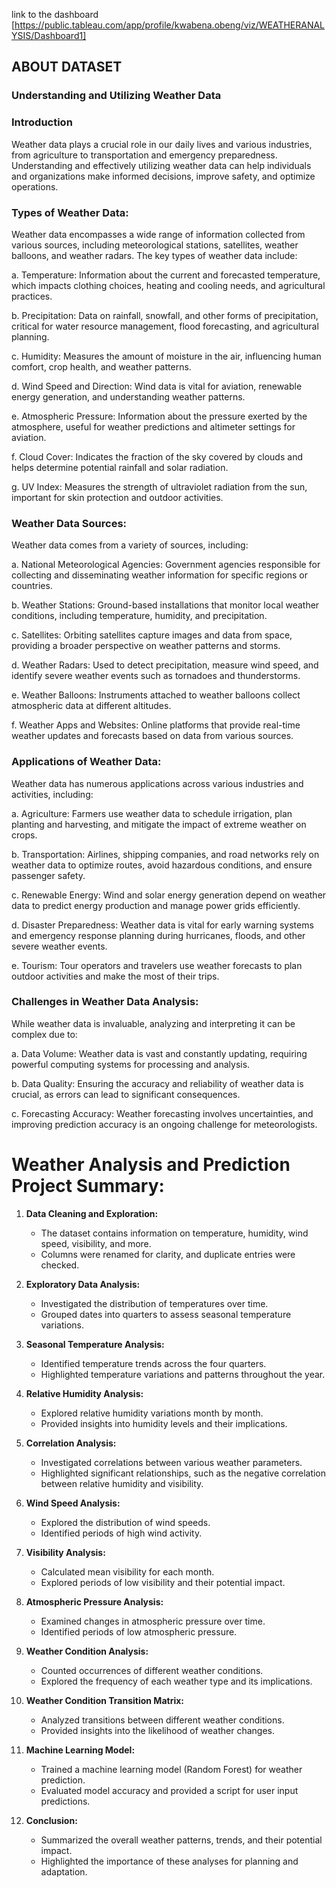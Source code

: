 link to the dashboard [https://public.tableau.com/app/profile/kwabena.obeng/viz/WEATHERANALYSIS/Dashboard1]
## ABOUT DATASET

### Understanding and Utilizing Weather Data

### Introduction

Weather data plays a crucial role in our daily lives and various industries, from agriculture to transportation and emergency preparedness. Understanding and effectively utilizing weather data can help individuals and organizations make informed decisions, improve safety, and optimize operations.

### Types of Weather Data:
Weather data encompasses a wide range of information collected from various sources, including meteorological stations, satellites, weather balloons, and weather radars. The key types of weather data include:

a. Temperature: Information about the current and forecasted temperature, which impacts clothing choices, heating and cooling needs, and agricultural practices.

b. Precipitation: Data on rainfall, snowfall, and other forms of precipitation, critical for water resource management, flood forecasting, and agricultural planning.

c. Humidity: Measures the amount of moisture in the air, influencing human comfort, crop health, and weather patterns.

d. Wind Speed and Direction: Wind data is vital for aviation, renewable energy generation, and understanding weather patterns.

e. Atmospheric Pressure: Information about the pressure exerted by the atmosphere, useful for weather predictions and altimeter settings for aviation.

f. Cloud Cover: Indicates the fraction of the sky covered by clouds and helps determine potential rainfall and solar radiation.

g. UV Index: Measures the strength of ultraviolet radiation from the sun, important for skin protection and outdoor activities.

### Weather Data Sources:
Weather data comes from a variety of sources, including:

a. National Meteorological Agencies: Government agencies responsible for collecting and disseminating weather information for specific regions or countries.

b. Weather Stations: Ground-based installations that monitor local weather conditions, including temperature, humidity, and precipitation.

c. Satellites: Orbiting satellites capture images and data from space, providing a broader perspective on weather patterns and storms.

d. Weather Radars: Used to detect precipitation, measure wind speed, and identify severe weather events such as tornadoes and thunderstorms.

e. Weather Balloons: Instruments attached to weather balloons collect atmospheric data at different altitudes.

f. Weather Apps and Websites: Online platforms that provide real-time weather updates and forecasts based on data from various sources.

### Applications of Weather Data:
Weather data has numerous applications across various industries and activities, including:

a. Agriculture: Farmers use weather data to schedule irrigation, plan planting and harvesting, and mitigate the impact of extreme weather on crops.

b. Transportation: Airlines, shipping companies, and road networks rely on weather data to optimize routes, avoid hazardous conditions, and ensure passenger safety.

c. Renewable Energy: Wind and solar energy generation depend on weather data to predict energy production and manage power grids efficiently.

d. Disaster Preparedness: Weather data is vital for early warning systems and emergency response planning during hurricanes, floods, and other severe weather events.

e. Tourism: Tour operators and travelers use weather forecasts to plan outdoor activities and make the most of their trips.

### Challenges in Weather Data Analysis:
While weather data is invaluable, analyzing and interpreting it can be complex due to:

a. Data Volume: Weather data is vast and constantly updating, requiring powerful computing systems for processing and analysis.

b. Data Quality: Ensuring the accuracy and reliability of weather data is crucial, as errors can lead to significant consequences.

c. Forecasting Accuracy: Weather forecasting involves uncertainties, and improving prediction accuracy is an ongoing challenge for meteorologists.

# Weather Analysis and Prediction Project Summary:



1. **Data Cleaning and Exploration:**
   - The dataset contains information on temperature, humidity, wind speed, visibility, and more.
   - Columns were renamed for clarity, and duplicate entries were checked.

2. **Exploratory Data Analysis:**
   - Investigated the distribution of temperatures over time.
   - Grouped dates into quarters to assess seasonal temperature variations.

3. **Seasonal Temperature Analysis:**
   - Identified temperature trends across the four quarters.
   - Highlighted temperature variations and patterns throughout the year.

4. **Relative Humidity Analysis:**
   - Explored relative humidity variations month by month.
   - Provided insights into humidity levels and their implications.

5. **Correlation Analysis:**
   - Investigated correlations between various weather parameters.
   - Highlighted significant relationships, such as the negative correlation between relative humidity and visibility.

6. **Wind Speed Analysis:**
   - Explored the distribution of wind speeds.
   - Identified periods of high wind activity.

7. **Visibility Analysis:**
   - Calculated mean visibility for each month.
   - Explored periods of low visibility and their potential impact.

8. **Atmospheric Pressure Analysis:**
   - Examined changes in atmospheric pressure over time.
   - Identified periods of low atmospheric pressure.

9. **Weather Condition Analysis:**
   - Counted occurrences of different weather conditions.
   - Explored the frequency of each weather type and its implications.

10. **Weather Condition Transition Matrix:**
    - Analyzed transitions between different weather conditions.
    - Provided insights into the likelihood of weather changes.

11. **Machine Learning Model:**
    - Trained a machine learning model (Random Forest) for weather prediction.
    - Evaluated model accuracy and provided a script for user input predictions.

12. **Conclusion:**
    - Summarized the overall weather patterns, trends, and their potential impact.
    - Highlighted the importance of these analyses for planning and adaptation.


